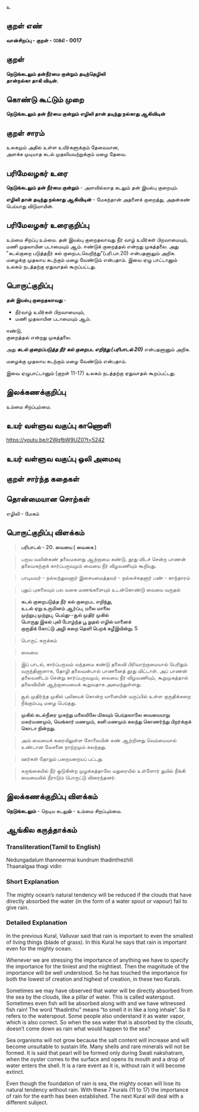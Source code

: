 உ

## குறள் எண் 

**வான்சிறப்பு - குறள் - ௦௦௧௭ - 0017**

## குறள் 

**நெடுங்கடலும் தன்நீர்மை குன்றும் தடிந்தெழிலி  
தான்நல்கா தாகி விடின்.**  

## கொண்டு கூட்டும் முறை

**நெடுங்கடலும் தன் நீர்மை குன்றும் எழிலி தான் தடிந்து நல்காது ஆகிவிடின்**
## குறள் சாரம் 

உலகமும் அதில் உள்ள உயிர்களுக்கும் தேவையான,  
அளக்க முடியாத கடல் முதலியவற்றுக்கும் மழை தேவை.

## பரிமேலழகர் உரை

**நெடுங்கடலும் தன் நீர்மை குன்றும்** - அளவில்லாத கடலும் தன் இயல்பு குறையும்.  

**எழிலி தான் தடிந்து நல்காது ஆகிவிடின்** - மேகந்தான் அதனைக் குறைத்து, அதன்கண் பெய்யாது விடுமாயின்.		

## பரிமேலழகர் உரைகுறிப்பு   

உம்மை சிறப்பு உம்மை. 
தன் இயல்பு குறைதலாவது நீர் வாழ் உயிர்கள் பிறவாமையும், மணி முதலாயின படாமையும் ஆம்.
ஈண்டுக் குறைத்தல் என்றது முகத்தலை. 
அது "கடல்குறை படுத்தநீர் கல் குறைபடவெறிந்து"(பரி.பா.20) என்பதனாலும் அறிக.  
மழைக்கு முதலாய கடற்கும் மழை வேண்டும் என்பதாம்.
இவை ஏழு பாட்டானும் உலகம் நடத்தற்கு ஏதுவாதல் கூறப்பட்டது.  

## பொருட்குறிப்பு 

**தன் இயல்பு குறைதலாவது** - 
* நீர்வாழ் உயிர்கள் பிறவாமையும்,  
* மணி முதலாயின படாமையும் ஆம்.  

ஈண்டு,  
குறைத்தல் என்றது முகத்தலை.  

அது _**கடல் குறைப்படுத்த நீர் கல் குறைபட எறிந்து (பரிபாடல் 20)**_ என்பதனானும் அறிக.  

மழைக்கு முதலாய கடற்கும் மழை வேண்டும் என்பதாம்.  

இவை ஏழுபாட்டானும் (குறள் 11-17) உலகம் நடத்தற்கு ஏதுவாதல் கூறப்பட்டது.

## இலக்கணக்குறிப்பு  

உம்மை சிறப்பும்மை. 

## உயர் வள்ளுவ வகுப்பு காணொளி

https://youtu.be/r2WqfbW9UZ0?t=5242

## உயர் வள்ளுவ வகுப்பு ஒலி அமைவு 

 
## குறள் சார்ந்த கதைகள் 


## தொன்மையான சொற்கள்  

எழிலி - மேகம்

## பொருட்குறிப்பு விளக்கம்

>**பரிபாடல் - 20. வையை ( வைகை )**

>பருவ வலின்கண் தலைமகளது ஆற்றாமை கண்டு, 
>தூது விடச் சென்ற பாணன் தலைமகற்குக் கார்ப்பருவமும் வையை நீர் விழவணியும் கூறியது.

>பாடியவர் - நல்லந்துவனார்
>இசையமைத்தவர் - நல்லச்சுதனார்
>பண் - காந்தாரம்

>புதுப் புனலையும் பல வகை மணங்களையும் உடன்கொண்டு வையை வருதல்

>**கடல் குறைபடுத்த நீர் கல் குறைபட எறிந்து,  
>உடல் ஏறு உருமினம் ஆர்ப்ப, மலை மாலை  
>முற்றுபு முற்றுபு, பெய்து--சூல் முதிர் முகில்  
>பொருது இகல் புலி போழ்ந்த பூ நுதல் எழில் யானைக்  
>குருதிக் கோட்டு அழி கறை தெளி பெறக் கழீஇயின்று. 	5**  

>பொருட் சுருக்கம்

>வையை 

>இப் பாடல், கார்ப்பருவம் வந்தமை கண்டு தலைவி பிரிவாற்றாமையால் பெரிதும் வருந்தினாளாக, தோழி தலைவன்பால் பாணனைத் தூது விட்டாள். அப் பாணன் தலைவனிடம் சென்று கார்ப்பருவமும், வையை நீர் விழவணியும், கூறுமுகத்தால் தலைவியின் ஆற்றாமையைக் கூறுவதாக அமைந்துள்ளது.

 >சூல் முதிர்ந்த முகில் புலியைக் கொன்ற யானையின் மருப்பில் உள்ள குருதிக்கறை நீங்கும்படி மழை பெய்தது. 
 
 >**முகில் கடல்நீரை முகந்து மலையிலே மிகவும் பெய்தலாலே வையையாறு மலர்மணமும், வெங்கார் மணமும், கனி மணமும் கலந்து கொணர்ந்து பிறர்க்குக் கொடா நின்றது.**  
 
>அவ் வையைக் கரையிலுள்ள சோலையின் கண் ஆற்றினது வெம்மையால் உண்டான வேசனை நாற்றமும் கலந்தது.  

>ஊர்கள் தோறும் பறையறையப் பட்டது.  

>சுருங்கையில் நீர் ஓடுகின்ற முழக்கத்தாலே மதுரையில் உள்ளோர் துயில் நீங்கி வையையில் நீராடும் பொருட்டு விரைந்தனர்.

## இலக்கணக்குறிப்பு விளக்கம்

**நெடுங்கடலும்** - நெடிய கடலு**ம்** - உம்மை சிறப்பும்மை.  

## ஆங்கில கருத்தாக்கம் 

### Transliteration(Tamil to English)  
Nedungadalum thanneermai kundrum thadinthezhili  
Thaanalgaa thagi vidin  

### Short Explanation  
The mighty ocean’s natural tendency will be reduced if the clouds that have directly absorbed the water (in the form of a water spout or vapour) fail to give rain.  

### Detailed Explanation 
In the previous Kural, Valluvar said that rain is important to even the smallest of living things (blade of grass). In this Kural he says that rain is important even for the mighty ocean.  

Whenever we are stressing the importance of anything we have to specify the importance for the tiniest and the mightiest. Then the magnitude of the importance will be well understood. So he has touched the importance for both the lowest of creation and highest of creation, in these two Kurals.  

Sometimes we may have observed that water will be directly absorbed from the sea by the clouds, like a pillar of water. This is called waterspout. Sometimes even fish will be absorbed along with and we have witnessed fish rain! The word “thadinthu” means “to smell it in like a long inhale”. So it refers to the waterspout. Some people also understand it as water vapor, which is also correct.
 So when the sea water that is absorbed by the clouds, doesn’t come down as rain what would happen to the sea?  
 
Sea organisms will not grow because the salt content will increase and will become unsuitable to sustain life. Many shells and rare minerals will not be formed. It is said that pearl will be formed only during Swati nakshatram, when the oyster comes to the surface and opens its mouth and a drop of water enters the shell. It is a rare event as it is, without rain it will become extinct.  

Even though the foundation of rain is sea, the mighty ocean will lose its natural tendency without rain.
With these 7 kurals (11 to 17) the importance of rain for the earth has been established. The next Kural will deal with a different subject.  
